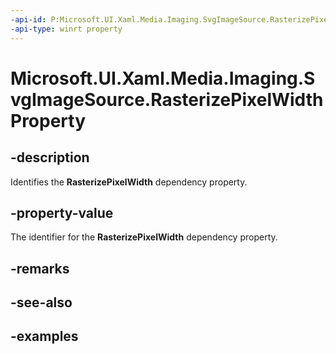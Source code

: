 ```yaml
---
-api-id: P:Microsoft.UI.Xaml.Media.Imaging.SvgImageSource.RasterizePixelWidthProperty
-api-type: winrt property
---
```


<!-- Property syntax.
public DependencyProperty RasterizePixelWidthProperty { get; }
-->

# Microsoft.UI.Xaml.Media.Imaging.SvgImageSource.RasterizePixelWidthProperty

## -description
Identifies the **RasterizePixelWidth** dependency property.

## -property-value
The identifier for the **RasterizePixelWidth** dependency property.

## -remarks

## -see-also

## -examples

